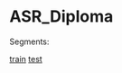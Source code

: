 # ASR_Diploma

Segments:

  [train](https://drive.google.com/file/d/1Y4a_VGN6Z88kqjVTtLHbrBVQ0olVEl8E/view?usp=sharing)
  [test](https://drive.google.com/file/d/1P6U83NJAVuK638lfSTD_VuThhHSg6RAd/view?usp=sharing)

